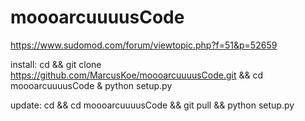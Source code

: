 # moooarcuuuusCode


https://www.sudomod.com/forum/viewtopic.php?f=51&p=52659


install:
cd && git clone https://github.com/MarcusKoe/moooarcuuuusCode.git && cd moooarcuuuusCode & python setup.py

update:
cd && cd moooarcuuuusCode && git pull && python setup.py
